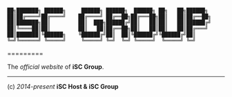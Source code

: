     ██╗███████╗ ██████╗     ██████╗ ██████╗  ██████╗ ██╗   ██╗██████╗ 
    ██║██╔════╝██╔════╝    ██╔════╝ ██╔══██╗██╔═══██╗██║   ██║██╔══██╗
    ██║███████╗██║         ██║  ███╗██████╔╝██║   ██║██║   ██║██████╔╝
    ██║╚════██║██║         ██║   ██║██╔══██╗██║   ██║██║   ██║██╔═══╝ 
    ██║███████║╚██████╗    ╚██████╔╝██║  ██║╚██████╔╝╚██████╔╝██║     
    ╚═╝╚══════╝ ╚═════╝     ╚═════╝ ╚═╝  ╚═╝ ╚═════╝  ╚═════╝ ╚═╝     
=========

The *official website* of **iSC Group**.


----
(c) *2014-present* **iSC Host & iSC Group**
